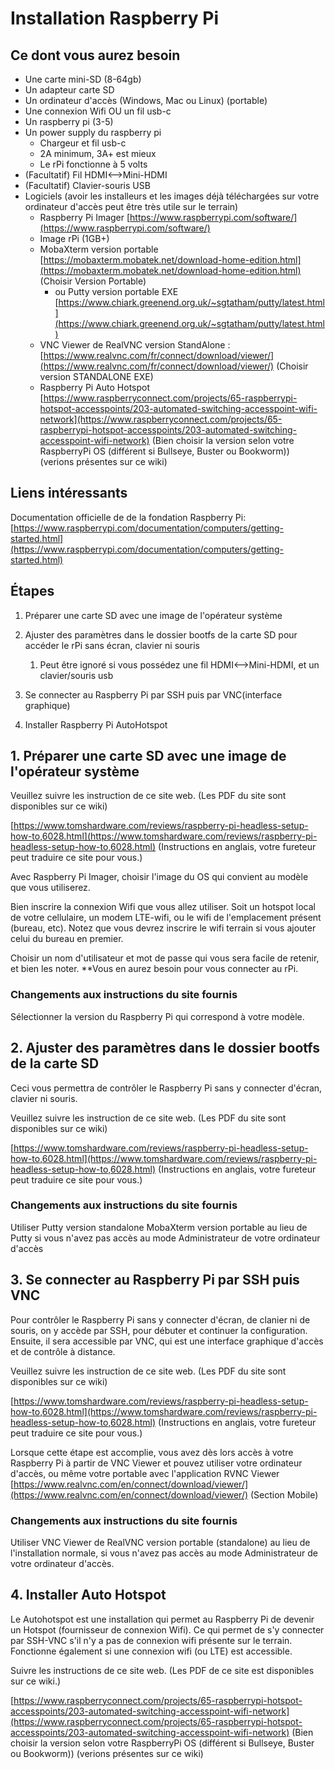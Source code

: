 # Installation Raspberry Pi

## Ce dont vous aurez besoin

* Une carte mini-SD (8-64gb)
* Un adapteur carte SD
* Un ordinateur d'accès (Windows, Mac ou Linux) (portable)
* Une connexion Wifi OU un fil usb-c
* Un raspberry pi (3-5)
* Un power supply du raspberry pi
  * Chargeur et fil usb-c
  * 2A minimum, 3A+ est mieux
  * Le rPi fonctionne à 5 volts
* (Facultatif) Fil HDMI<-->Mini-HDMI
* (Facultatif) Clavier-souris USB
* Logiciels (avoir les installeurs et les images déjà téléchargées sur votre ordinateur d'accès peut être très utile sur le terrain)
  * Raspberry Pi Imager [https://www.raspberrypi.com/software/](https://www.raspberrypi.com/software/)
  * Image rPi (1GB+)
  * MobaXterm version portable [https://mobaxterm.mobatek.net/download-home-edition.html](https://mobaxterm.mobatek.net/download-home-edition.html) (Choisir Version Portable)
    * ou Putty version portable EXE [https://www.chiark.greenend.org.uk/~sgtatham/putty/latest.html](https://www.chiark.greenend.org.uk/~sgtatham/putty/latest.html)
  * VNC Viewer de RealVNC version StandAlone : [https://www.realvnc.com/fr/connect/download/viewer/](https://www.realvnc.com/fr/connect/download/viewer/) (Choisir version STANDALONE EXE)
  * Raspberry Pi Auto Hotspot [https://www.raspberryconnect.com/projects/65-raspberrypi-hotspot-accesspoints/203-automated-switching-accesspoint-wifi-network](https://www.raspberryconnect.com/projects/65-raspberrypi-hotspot-accesspoints/203-automated-switching-accesspoint-wifi-network) (Bien choisir la version selon votre RaspberryPi OS (différent si Bullseye, Buster ou Bookworm)) (verions présentes sur ce wiki)

## Liens intéressants

Documentation officielle de de la fondation Raspberry Pi:[https://www.raspberrypi.com/documentation/computers/getting-started.html](https://www.raspberrypi.com/documentation/computers/getting-started.html)

## Étapes

1. Préparer une carte SD avec une image de l'opérateur système
2. Ajuster des paramètres dans le dossier bootfs de la carte SD pour accéder le rPi sans écran, clavier ni souris

   1. Peut être ignoré si vous possédez une fil HDMI<-->Mini-HDMI, et un clavier/souris usb
3. Se connecter au Raspberry Pi par SSH puis par VNC(interface graphique)
4. Installer Raspberry Pi AutoHotspot

## 1. Préparer une carte SD avec une image de l'opérateur système

Veuillez suivre les instruction de ce site web. (Les PDF du site sont disponibles sur ce wiki)

[https://www.tomshardware.com/reviews/raspberry-pi-headless-setup-how-to,6028.html](https://www.tomshardware.com/reviews/raspberry-pi-headless-setup-how-to,6028.html) (Instructions en anglais, votre fureteur peut traduire ce site pour vous.)

Avec Raspberry Pi Imager, choisir l'image du OS qui convient au modèle que vous utiliserez.

Bien inscrire la connexion Wifi que vous allez utiliser. Soit un hotspot local de votre cellulaire, un modem LTE-wifi, ou le wifi de l'emplacement présent (bureau, etc). Notez que vous devrez inscrire le wifi terrain si vous ajouter celui du bureau en premier.

Choisir un nom d'utilisateur et mot de passe qui vous sera facile de retenir, et bien les noter. **Vous en aurez besoin pour vous connecter au rPi.

### Changements aux instructions du site fournis

Sélectionner la version du Raspberry Pi qui correspond à votre modèle.

## 2. Ajuster des paramètres dans le dossier bootfs de la carte SD

Ceci vous permettra de contrôler le Raspberry Pi sans y connecter d'écran, clavier ni souris.

Veuillez suivre les instruction de ce site web. (Les PDF du site sont disponibles sur ce wiki)

[https://www.tomshardware.com/reviews/raspberry-pi-headless-setup-how-to,6028.html](https://www.tomshardware.com/reviews/raspberry-pi-headless-setup-how-to,6028.html) (Instructions en anglais, votre fureteur peut traduire ce site pour vous.)

### Changements aux instructions du site fournis

Utiliser Putty version standalone  MobaXterm version portable au lieu de Putty si vous n\'avez pas accès au mode Administrateur de votre ordinateur d'accès

## 3. Se connecter au Raspberry Pi par SSH puis VNC

Pour contrôler le Raspberry Pi sans y connecter d'écran, de clanier ni de souris, on y accède par SSH, pour débuter et continuer la configuration. Ensuite, il sera accessible par VNC, qui est une interface graphique d'accès et de contrôle à distance.

Veuillez suivre les instruction de ce site web. (Les PDF du site sont disponibles sur ce wiki)

[https://www.tomshardware.com/reviews/raspberry-pi-headless-setup-how-to,6028.html](https://www.tomshardware.com/reviews/raspberry-pi-headless-setup-how-to,6028.html) (Instructions en anglais, votre fureteur peut traduire ce site pour vous.)

Lorsque cette étape est accomplie, vous avez dès lors accès à votre Raspberry Pi à partir de VNC Viewer et pouvez utiliser votre ordinateur d'accès, ou même votre portable avec l'application RVNC Viewer [https://www.realvnc.com/en/connect/download/viewer/](https://www.realvnc.com/en/connect/download/viewer/) (Section Mobile)

### Changements aux instructions du site fournis

Utiliser VNC Viewer de RealVNC version portable (standalone) au lieu de l'installation normale, si vous n\'avez pas accès au mode Administrateur de votre ordinateur d'accès.

## 4. Installer Auto Hotspot

Le Autohotspot est une installation qui permet au Raspberry Pi de devenir un Hotspot (fournisseur de connexion Wifi). Ce qui permet de s'y connecter par SSH-VNC s'il n'y a pas de connexion wifi présente sur le terrain. Fonctionne également si une connexion wifi (ou LTE) est accessible.

Suivre les instructions de ce site web. (Les PDF de ce site est disponibles sur ce wiki.)

[https://www.raspberryconnect.com/projects/65-raspberrypi-hotspot-accesspoints/203-automated-switching-accesspoint-wifi-network](https://www.raspberryconnect.com/projects/65-raspberrypi-hotspot-accesspoints/203-automated-switching-accesspoint-wifi-network) 
 (Bien choisir la version selon votre RaspberryPi OS (différent si Bullseye, Buster ou Bookworm)) (verions présentes sur ce wiki)
